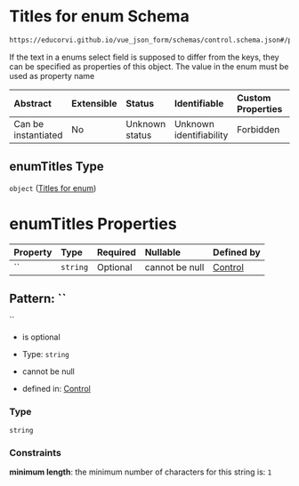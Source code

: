 # Titles for enum Schema

```txt
https://educorvi.github.io/vue_json_form/schemas/control.schema.json#/properties/options/properties/enumTitles
```

If the text in a enums select field is supposed to differ from the keys, they can be specified as properties of this object. The value in the enum must be used as property name

| Abstract            | Extensible | Status         | Identifiable            | Custom Properties | Additional Properties | Access Restrictions | Defined In                                                                    |
| :------------------ | :--------- | :------------- | :---------------------- | :---------------- | :-------------------- | :------------------ | :---------------------------------------------------------------------------- |
| Can be instantiated | No         | Unknown status | Unknown identifiability | Forbidden         | Allowed               | none                | [control.schema.json*](../schemas/control.schema.json "open original schema") |

## enumTitles Type

`object` ([Titles for enum](control-properties-options-properties-titles-for-enum.md))

# enumTitles Properties

| Property | Type     | Required | Nullable       | Defined by                                                                                                                                                                                                                 |
| :------- | :------- | :------- | :------------- | :------------------------------------------------------------------------------------------------------------------------------------------------------------------------------------------------------------------------- |
| ``       | `string` | Optional | cannot be null | [Control](control-properties-options-properties-titles-for-enum-patternproperties-.md "https://educorvi.github.io/vue_json_form/schemas/control.schema.json#/properties/options/properties/enumTitles/patternProperties/") |

## Pattern: ``



``

*   is optional

*   Type: `string`

*   cannot be null

*   defined in: [Control](control-properties-options-properties-titles-for-enum-patternproperties-.md "https://educorvi.github.io/vue_json_form/schemas/control.schema.json#/properties/options/properties/enumTitles/patternProperties/")

###  Type

`string`

###  Constraints

**minimum length**: the minimum number of characters for this string is: `1`
